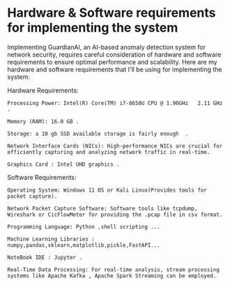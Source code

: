 # Hardware & Software requirements for implementing the system

Implementing GuardianAI, an AI-based anomaly detection system for network security, requires careful consideration of hardware and software requirements to ensure optimal performance and scalability. Here are my hardware and software requirements that I'll be using for implementing the system:

Hardware Requirements:

    Processing Power: Intel(R) Core(TM) i7-8650U CPU @ 1.90GHz   2.11 GHz .

    Memory (RAM): 16.0 GB .

    Storage: a 10 gb SSD available storage is fairly enough  .

    Network Interface Cards (NICs): High-performance NICs are crucial for efficiently capturing and analyzing network traffic in real-time.

    Graphics Card : Intel UHD graphics .

Software Requirements:

    Operating System: Windows 11 OS or Kali Linux(Provides tools for packet capture).

    Network Packet Capture Software: Software tools like tcpdump, Wireshark or CicFlowMeter for providing the .pcap file in csv format.

    Programming Language: Python ,shell scripting ...
    
    Machine Learning Libraries : numpy,pandas,sklearn,matplotlib,pickle,FastAPI...

    NoteBook IDE : Jupyter .

    Real-Time Data Processing: For real-time analysis, stream processing systems like Apache Kafka , Apache Spark Streaming can be employed.

    
